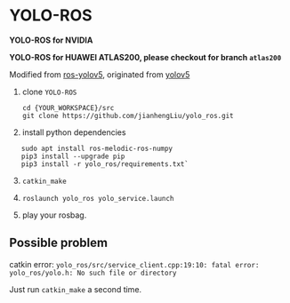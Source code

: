 # YOLO-ROS

**YOLO-ROS for NVIDIA**

**YOLO-ROS for HUAWEI ATLAS200, please checkout for branch `atlas200`**

Modified from [ros-yolov5](https://github.com/OuyangJunyuan/ros-yolov5), originated from [yolov5](https://github.com/ultralytics/yolov5)

1. clone `YOLO-ROS`
   ```
   cd {YOUR_WORKSPACE}/src
   git clone https://github.com/jianhengLiu/yolo_ros.git
   ```

2. install python dependencies
```
   sudo apt install ros-melodic-ros-numpy
   pip3 install --upgrade pip
   pip3 install -r yolo_ros/requirements.txt`
```
3. `catkin_make`

4. `roslaunch yolo_ros yolo_service.launch`

5. play your rosbag.

## Possible problem

catkin error: 
`yolo_ros/src/service_client.cpp:19:10: fatal error: yolo_ros/yolo.h: No such file or directory`

Just run `catkin_make` a second time.
